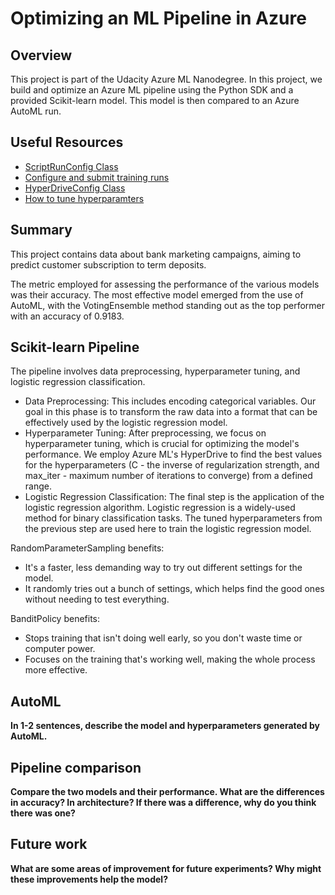 # Optimizing an ML Pipeline in Azure

## Overview
This project is part of the Udacity Azure ML Nanodegree.
In this project, we build and optimize an Azure ML pipeline using the Python SDK and a provided Scikit-learn model.
This model is then compared to an Azure AutoML run.

## Useful Resources
- [ScriptRunConfig Class](https://docs.microsoft.com/en-us/python/api/azureml-core/azureml.core.scriptrunconfig?view=azure-ml-py)
- [Configure and submit training runs](https://docs.microsoft.com/en-us/azure/machine-learning/how-to-set-up-training-targets)
- [HyperDriveConfig Class](https://docs.microsoft.com/en-us/python/api/azureml-train-core/azureml.train.hyperdrive.hyperdriveconfig?view=azure-ml-py)
- [How to tune hyperparamters](https://docs.microsoft.com/en-us/azure/machine-learning/how-to-tune-hyperparameters)


## Summary
This project contains data about bank marketing campaigns, aiming to predict customer subscription to term deposits. 

The metric employed for assessing the performance of the various models was their accuracy. The most effective model emerged from the use of AutoML, with the VotingEnsemble method standing out as the top performer with an accuracy of 0.9183.

## Scikit-learn Pipeline

The pipeline involves data preprocessing, hyperparameter tuning, and logistic regression classification. 
- Data Preprocessing: This includes encoding categorical variables. Our goal in this phase is to transform the raw data into a format that can be effectively used by the logistic regression model.
- Hyperparameter Tuning: After preprocessing, we focus on hyperparameter tuning, which is crucial for optimizing the model's performance. We employ Azure ML's HyperDrive to find the best values for the hyperparameters (C - the inverse of regularization strength, and max_iter - maximum number of iterations to converge) from a defined range.
- Logistic Regression Classification: The final step is the application of the logistic regression algorithm. Logistic regression is a widely-used method for binary classification tasks. The tuned hyperparameters from the previous step are used here to train the logistic regression model.

RandomParameterSampling benefits:
- It's a faster, less demanding way to try out different settings for the model.
- It randomly tries out a bunch of settings, which helps find the good ones without needing to test everything.

BanditPolicy benefits:
- Stops training that isn't doing well early, so you don't waste time or computer power.
- Focuses on the training that's working well, making the whole process more effective.

## AutoML
**In 1-2 sentences, describe the model and hyperparameters generated by AutoML.**

## Pipeline comparison
**Compare the two models and their performance. What are the differences in accuracy? In architecture? If there was a difference, why do you think there was one?**

## Future work
**What are some areas of improvement for future experiments? Why might these improvements help the model?**
